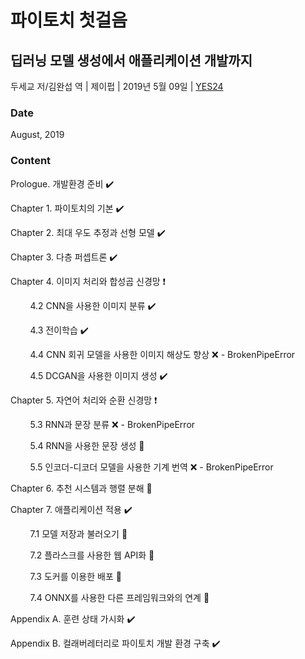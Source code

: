 # 파이토치 첫걸음
## 딥러닝 모델 생성에서 애플리케이션 개발까지

두세교 저/김완섭 역 | 제이펍 | 2019년 5월 09일 | [YES24](http://www.yes24.com/Product/Goods/72307730)

### Date

August, 2019

### Content
Prologue. 개발환경 준비 :heavy_check_mark:

Chapter 1. 파이토치의 기본 :heavy_check_mark:

Chapter 2. 최대 우도 추정과 선형 모델 :heavy_check_mark:

Chapter 3. 다층 퍼셉트론 :heavy_check_mark:

Chapter 4. 이미지 처리와 합성곱 신경망 :heavy_exclamation_mark:

&nbsp; &nbsp; &nbsp; &nbsp; 4.2 CNN을 사용한 이미지 분류 :heavy_check_mark:

&nbsp; &nbsp; &nbsp; &nbsp; 4.3 전이학습 :heavy_check_mark:

&nbsp; &nbsp; &nbsp; &nbsp; 4.4 CNN 회귀 모델을 사용한 이미지 해상도 향상 :x: - BrokenPipeError

&nbsp; &nbsp; &nbsp; &nbsp; 4.5 DCGAN을 사용한 이미지 생성 :heavy_check_mark:

Chapter 5. 자연어 처리와 순환 신경망 :heavy_exclamation_mark:

&nbsp; &nbsp; &nbsp; &nbsp; 5.3 RNN과 문장 분류 :x: - BrokenPipeError

&nbsp; &nbsp; &nbsp; &nbsp; 5.4 RNN을 사용한 문장 생성 :construction:

&nbsp; &nbsp; &nbsp; &nbsp; 5.5 인코더-디코더 모델을 사용한 기계 번역 :x: - BrokenPipeError

Chapter 6. 추천 시스템과 행렬 분해 :construction:

Chapter 7. 애플리케이션 적용 :heavy_check_mark:

&nbsp; &nbsp; &nbsp; &nbsp; 7.1 모델 저장과 불러오기 :triangular_flag_on_post:

&nbsp; &nbsp; &nbsp; &nbsp; 7.2 플라스크를 사용한 웹 API화 :triangular_flag_on_post:

&nbsp; &nbsp; &nbsp; &nbsp; 7.3 도커를 이용한 배포 :triangular_flag_on_post:

&nbsp; &nbsp; &nbsp; &nbsp; 7.4 ONNX를 사용한 다른 프레임워크와의 연계 :triangular_flag_on_post:

Appendix A. 훈련 상태 가시화 :heavy_check_mark:

Appendix B. 컬래버레터리로 파이토치 개발 환경 구축 :heavy_check_mark:
